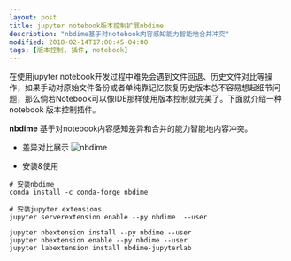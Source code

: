 ```yaml
---
layout: post
title: jupyter notebook版本控制扩展nbdime
description: "nbdime基于对notebook内容感知能力智能地合并冲突"
modified: 2018-02-14T17:00:45-04:00
tags: [版本控制, 插件, notebook]
---
```



在使用jupyter notebook开发过程中难免会遇到文件回退、历史文件对比等操作，如果手动对原始文件备份或者单纯靠记忆恢复历史版本总不容易想起细节问题，那么倘若Notebook可以像IDE那样使用版本控制就完美了。下面就介绍一种notebook 版本控制插件。
<!-- more -->

**nbdime** 基于对notebook内容感知差异和合并的能力智能地内容冲突。



- 差异对比展示
![nbdime](https://camo.githubusercontent.com/c8a53fe4eb0f5c8e7525d197e3870f5b3aaf7f64/68747470733a2f2f6e6264696d652e72656164746865646f63732e696f2f656e2f6c61746573742f5f696d616765732f6e62646966662d7765622e706e67)

- 安装&使用

```
# 安装nbdime
conda install -c conda-forge nbdime

# 安装jupyter extensions
jupyter serverextension enable --py nbdime  --user

jupyter nbextension install --py nbdime --user
jupyter nbextension enable --py nbdime --user
jupyter labextension install nbdime-jupyterlab
```

